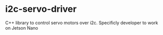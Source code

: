 # i2c-servo-driver
C++ library to control servo motors over i2c. Specificly developer to work on Jetson Nano
